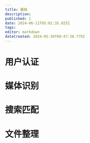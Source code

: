 ```yaml
---
title: 基础
description: 
published: 1
date: 2024-06-11T05:01:35.825Z
tags: 
editor: markdown
dateCreated: 2024-05-30T09:47:38.779Z
---
```


# 用户认证


# 媒体识别


# 搜索匹配


# 文件整理